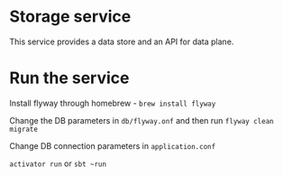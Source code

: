 Storage service
=================================

This service provides a data store and an API for data plane.



Run the service
===========

Install flyway through homebrew - `brew install flyway`

Change the DB parameters in `db/flyway.onf` and then run `flyway clean migrate`

Change DB connection parameters in `application.conf`

`activator run` or `sbt ~run`

